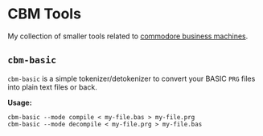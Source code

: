 # CBM Tools

My collection of smaller tools related to [commodore business machines](https://de.wikipedia.org/wiki/Commodore_International).

## `cbm-basic`

`cbm-basic` is a simple tokenizer/detokenizer to convert your BASIC `PRG` files into plain text files or back.

**Usage:**
```
cbm-basic --mode compile < my-file.bas > my-file.prg
cbm-basic --mode decompile < my-file.prg > my-file.bas
```